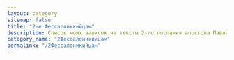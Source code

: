 ```yaml
---
layout: category
sitemap: false
title: "2-е Фессалоникийцам"
description: Список моих записок на тексты 2-го послания апостола Павла Фессалоникийцам
category_name: "2Фессалоникийцам"
permalink: "/2Фессалоникийцам"
---
```

